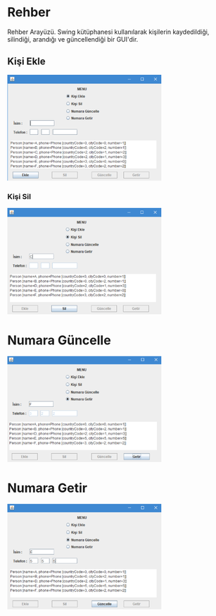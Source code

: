 # Rehber
Rehber Arayüzü. Swing kütüphanesi kullanılarak kişilerin kaydedildiği, silindiği, arandığı ve güncellendiği bir GUI'dir.

## Kişi Ekle
![](images/kisi_ekle.PNG)

### Kişi Sil
![](images/kisi_sil.PNG)

# Numara Güncelle
![](images/num_getir.PNG)

# Numara Getir
![](images/num_guncelle.PNG)
